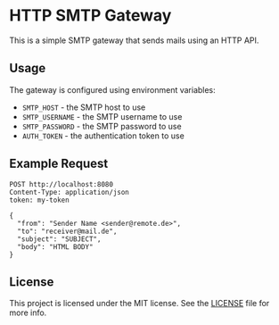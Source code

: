 # HTTP SMTP Gateway

This is a simple SMTP gateway that sends mails using an HTTP API.

## Usage

The gateway is configured using environment variables:

* `SMTP_HOST` - the SMTP host to use
* `SMTP_USERNAME` - the SMTP username to use
* `SMTP_PASSWORD` - the SMTP password to use
* `AUTH_TOKEN` - the authentication token to use


## Example Request

```http request
POST http://localhost:8080
Content-Type: application/json
token: my-token

{
  "from": "Sender Name <sender@remote.de>",
  "to": "receiver@mail.de",
  "subject": "SUBJECT",
  "body": "HTML BODY"
}
```

## License

This project is licensed under the MIT license. See the [LICENSE](LICENSE) file for more info.